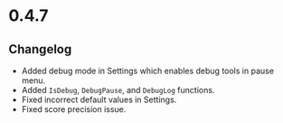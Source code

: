 # 0.4.7

## Changelog

-   Added debug mode in Settings which enables debug tools in pause menu.
-   Added `IsDebug`, `DebugPause`, and `DebugLog` functions.
-   Fixed incorrect default values in Settings.
-   Fixed score precision issue.

